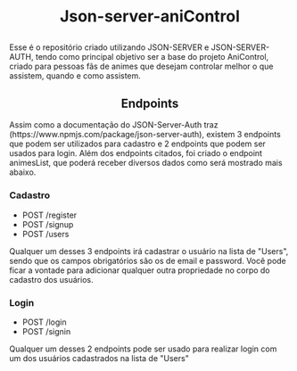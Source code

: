 <h1 align="center">Json-server-aniControl</h1>

##

<p>
    Esse é o repositório criado utilizando JSON-SERVER e JSON-SERVER-AUTH, tendo como principal objetivo ser a base do projeto AniControl, criado para pessoas fãs de animes que desejam controlar melhor o que assistem, quando e como assistem.
</p>

##

<h2 align="center">Endpoints</h2>

<p>
    Assim como a documentação do JSON-Server-Auth traz (https://www.npmjs.com/package/json-server-auth), existem 3 endpoints que podem ser utilizados para cadastro e 2 endpoints que podem ser usados para login. Além dos endpoints citados, foi criado o endpoint animesList, que poderá receber diversos dados como será mostrado mais abaixo.
</p>

<h3>Cadastro</h3>

<ul>
    <li>POST /register</li>
    <li>POST /signup</li>
    <li>POST /users</li>
</ul>

<p>
    Qualquer um desses 3 endpoints irá cadastrar o usuário na lista de "Users", sendo que os campos obrigatórios são os de email e password.
    Você pode ficar a vontade para adicionar qualquer outra propriedade no corpo do cadastro dos usuários.
</p>

<h3>Login</h3>

<ul>
    <li>POST /login</li>
    <li>POST /signin</li>
</ul>

<p>
    Qualquer um desses 2 endpoints pode ser usado para realizar login com um dos usuários cadastrados na lista de "Users"
</p>

